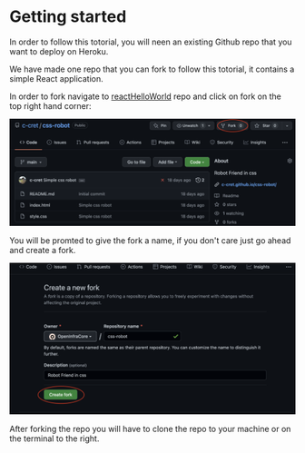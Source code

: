 # Getting started 
In order to follow this totorial, you will neen an existing Github repo that you want to deploy on Heroku.

We have made one repo that you can fork to follow this totorial, it contains a simple React application.

In order to fork navigate to [reactHelloWorld](https://github.com/c-cret/reactHelloWorld) repo and click on fork on the top right hand corner:

 ![Fork](assets/fork.png)

You will be promted to give the fork a name, if you don't care just go ahead and create a fork. 

 ![Create fork](assets/create_fork.png)
 
 After forking the repo you will have to clone the repo to your machine or on the terminal to the right.
 
 
 
 
